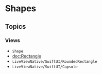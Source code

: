 # Shapes
## Topics
### Views
- ``Shape``
- <doc:Rectangle>
- ``LiveViewNative/SwiftUI/RoundedRectangle``
- ``LiveViewNative/SwiftUI/Capsule``
